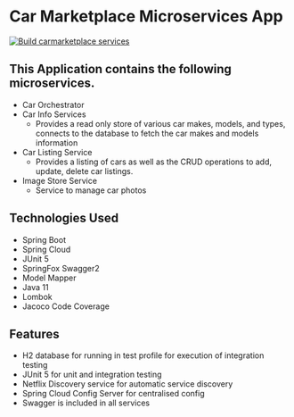 # Car Marketplace Microservices App

[![Build carmarketplace services](https://github.com/geekymon2/carmarketplace/actions/workflows/build.yml/badge.svg)](https://github.com/geekymon2/carmarketplace/actions/workflows/build.yml)


## This Application contains the following microservices.

* Car Orchestrator
* Car Info Services
    - Provides a read only store of various car makes, models, and types, connects to the database to fetch the car makes and models information
* Car Listing Service
    - Provides a listing of cars as well as the CRUD operations to add, update, delete car listings.
* Image Store Service
    - Service to manage car photos

## Technologies Used
* Spring Boot
* Spring Cloud
* JUnit 5
* SpringFox Swagger2
* Model Mapper
* Java 11
* Lombok
* Jacoco Code Coverage

## Features
* H2 database for running in test profile for execution of integration testing
* JUnit 5 for unit and integration testing
* Netflix Discovery service for automatic service discovery
* Spring Cloud Config Server for centralised config
* Swagger is included in all services